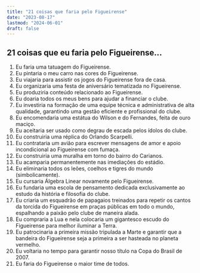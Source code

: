 ```yaml
---
title: "21 coisas que faria pelo Figueirense"
date: "2023-08-17"
lastmod: "2024-06-01"
draft: false
---
```


## 21 coisas que eu faria pelo Figueirense...

1. Eu faria uma tatuagem do Figueirense.
2. Eu pintaria o meu carro nas cores do Figueirense.
3. Eu viajaria para assistir os jogos do Figueirense fora de casa.
4. Eu organizaria uma festa de aniversário tematizada no Figueirense.
5. Eu produziria conteúdo relacionado ao Figueirense.
6. Eu doaria todos os meus bens para ajudar a financiar o clube.
7. Eu investiria na formação de uma equipe técnica e administrativa de alta qualidade, garantindo uma gestão eficiente e profissional do clube.
8. Eu encomendaria uma estátua do Wilson e do Fernandes, feita de ouro maciço.
9. Eu aceitaria ser usado como degrau de escada pelos ídolos do clube.
10. Eu construiria uma réplica do Orlando Scarpelli.
11. Eu contrataria um avião para escrever mensagens de amor e apoio incondicional ao Figueirense com fumaça.
12. Eu construiria uma muralha em torno do bairro do Carianos.
13. Eu acamparia permanentemente nas imediações do estádio.
14. Eu eliminaria todos os leões, coelhos e tigres do mundo (simbolicamente).
15. Eu cursaria Álgebra Linear novamente pelo Figueirense.
16. Eu fundaria uma escola de pensamento dedicada exclusivamente ao estudo da história e filosofia do clube.
17. Eu criaria um esquadrão de papagaios treinados para repetir os cantos da torcida do Figueirense em praças públicas em todo o mundo, espalhando a paixão pelo clube de maneira alada.
18. Eu compraria a Lua e nela colocaria um gigantesco escudo do Figueirense para melhor iluminar a Terra.
19. Eu patrocinaria a primeira missão tripulada a Marte e garantir que a bandeira do Figueirense seja a primeira a ser hasteada no planeta vermelho.
20. Eu voltaria no tempo para garantir nosso título na Copa do Brasil de 2007.
21. Eu faria do Figueirense o maior time de todos.


<!-- Script do Cursor -->
<script type="module">
  import { ghostCursor } from "https://unpkg.com/cursor-effects@latest/dist/esm.js";
